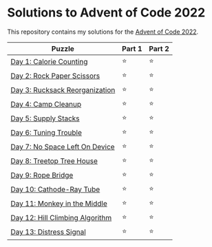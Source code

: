 # Solutions to Advent of Code 2022

This repository contains my solutions for the [Advent of Code 2022](https://adventofcode.com/2022).

|Puzzle|Part 1|Part 2|
|---|---|---|
|[Day 1: Calorie Counting](https://adventofcode.com/2022/day/1)|&#11088;|&#11088;|
|[Day 2: Rock Paper Scissors](https://adventofcode.com/2022/day/2)|&#11088;|&#11088;|
|[Day 3: Rucksack Reorganization](https://adventofcode.com/2022/day/3)|&#11088;|&#11088;|
|[Day 4: Camp Cleanup](https://adventofcode.com/2022/day/4)|&#11088;|&#11088;|
|[Day 5: Supply Stacks](https://adventofcode.com/2022/day/5)|&#11088;|&#11088;|
|[Day 6: Tuning Trouble](https://adventofcode.com/2022/day/6)|&#11088;|&#11088;|
|[Day 7: No Space Left On Device](https://adventofcode.com/2022/day/7)|&#11088;|&#11088;|
|[Day 8: Treetop Tree House](https://adventofcode.com/2022/day/8)|&#11088;|&#11088;|
|[Day 9: Rope Bridge](https://adventofcode.com/2022/day/9)|&#11088;|&#11088;|
|[Day 10: Cathode-Ray Tube](https://adventofcode.com/2022/day/10)|&#11088;|&#11088;|
|[Day 11: Monkey in the Middle](https://adventofcode.com/2022/day/11)|&#11088;|&#11088;|
|[Day 12: Hill Climbing Algorithm](https://adventofcode.com/2022/day/12)|&#11088;|&#11088;|
|[Day 13: Distress Signal](https://adventofcode.com/2022/day/13)|&#11088;|&#11088;|
